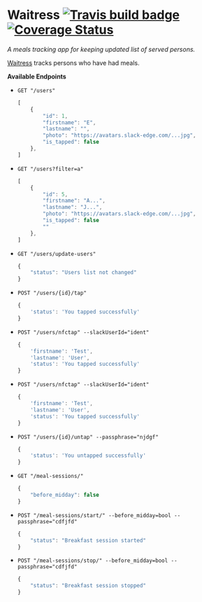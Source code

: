 # Waitress [![Travis build badge](https://travis-ci.org/andela-osule/waitress.svg?branch=master)](https://travis-ci.org/andela-osule/waitress) [![Coverage Status](https://coveralls.io/repos/andela-osule/waitress/badge.svg?branch=master&service=github)](https://coveralls.io/github/andela-osule/waitress?branch=master)

_A meals tracking app for keeping updated list of served persons._

[Waitress](http://waitressandela.herokuapp.com/) tracks persons who have had meals.

__Available Endpoints__

- `GET "/users"`
    ```javascript
    [
        {
            "id": 1,
            "firstname": "E",
            "lastname": "",
            "photo": "https://avatars.slack-edge.com/...jpg",
            "is_tapped": false
        },
    ]
    ```

- `GET "/users?filter=a"`
    ```javascript
    [
        {
            "id": 5,
            "firstname": "A...",
            "lastname": "J...",
            "photo": "https://avatars.slack-edge.com/...jpg",
            "is_tapped": false
            ""
        },
    ]
    ```

- `GET "/users/update-users"`
    ```javascript
    {
        "status": "Users list not changed"
    }
    ```

- `POST "/users/{id}/tap"` 
    ```javascript
    {
        'status': 'You tapped successfully'
    }
    ```
 
- `POST "/users/nfctap" --slackUserId="ident"`
    ```javascript
    {
        'firstname': 'Test',
        'lastname': 'User',
        'status': 'You tapped successfully'
    }
    ```

- `POST "/users/nfctap" --slackUserId="ident"`
    ```javascript
    {
        'firstname': 'Test',
        'lastname': 'User',
        'status': 'You tapped successfully'
    }
    ```

- `POST "/users/{id}/untap" --passphrase="njdgf"`
    ```javascript
    {
        'status': 'You untapped successfully'
    }
    ```

- `GET "/meal-sessions/"` 
    ```javascript
    {
        "before_midday": false
    }
    ```

- `POST "/meal-sessions/start/" --before_midday=bool --passphrase="cdfjfd"`
    ```javascript
    {
        "status": "Breakfast session started"
    }
    ```

- `POST "/meal-sessions/stop/" --before_midday=bool --passphrase="cdfjfd"`
    ```javascript
    {
        "status": "Breakfast session stopped"
    }
    ```
